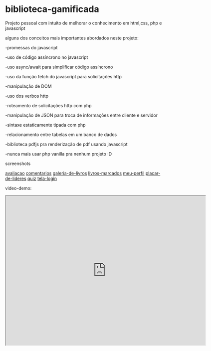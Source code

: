 # biblioteca-gamificada

Projeto pessoal com intuito de melhorar o conhecimento em html,css, php e javascript

alguns dos conceitos mais importantes abordados neste projeto:

-promessas do javascript

-uso de código assíncrono no javascript

-uso async/await para simplificar código assíncrono

-uso da função fetch do javascript para solicitações http

-manipulação de DOM

-uso dos verbos http

-roteamento de solicitações http com php

-manipulação de JSON para troca de informações entre cliente e servidor

-sintaxe estaticamente tipada com php

-relacionamento entre tabelas em um banco de dados

-biblioteca pdfjs pra renderização de pdf usando javascript

-nunca mais usar php vanilla pra nenhum projeto :D

screenshots

[avaliacao](/screenshots/avaliacao.png)
[comentarios](/screenshots/comentarios.png)
[galeria-de-livros](/screenshots/galeria-de-livros.png)
[livros-marcados](/screenshots/livros-marcados.png)
[meu-perfil](/screenshots/meu-perfil.png)
[placar-de-lideres](/screenshots/placar-de-lideres.png)
[quiz](/screenshots/quiz.png)
[tela-login](/screenshots/tela-login.png)

video-demo:
<iframe src="https://drive.google.com/file/d/1Ry9QBVdHUoCjl6DNh70NGkYB8Dcr2L16/preview" width="640" height="480" allow="autoplay"></iframe>